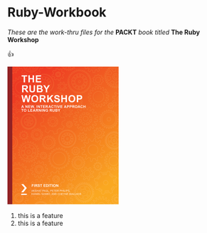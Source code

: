 # Ruby-Workbook

_These are the work-thru files for the_ **PACKT** _book titled_ **The Ruby Workshop**

:+1:

![Image of The Ruby Workshop](smaller.png)


1. this is a feature
2. this is a feature

